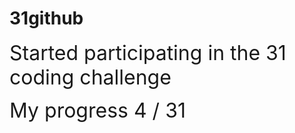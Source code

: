 # 31github

<span style="font-size: 2rem;"> Started participating in the 31 coding challenge</span>

<span style="font-size: 2rem;">My progress 4 / 31</span>
